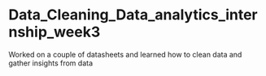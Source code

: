 # Data_Cleaning_Data_analytics_internship_week3
Worked on a couple of datasheets and learned how to clean data and gather insights from data
